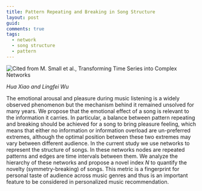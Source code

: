 ```yaml
---
title: Pattern Repeating and Breaking in Song Structure
layout: post
guid:
comments: true
tags:
  - network
  - song structure
  - pattern
---
```



![Cited from M. Small et al., Transforming Time Series into Complex Networks](http://ww2.sinaimg.cn/large/0069KTFugw1eva5kn3dtij30sa0gwgpr.jpg)

*Hua Xiao and Lingfei Wu*

The emotional arousal and pleasure during music listening is a widely observed phenomenon but the mechanism behind it remained unsolved for many years. We propose that the emotional effect of a song is relevant to the information it carries. In particular, a balance between pattern repeating and breaking should be achieved for a song to bring pleasure feeling, which means that either no information or information overload are un-preferred extremes, although the optimal position between these two extremes may vary between different audience. In the current study we use networks to represent the structure of songs. In these networks nodes are repeated patterns and edges are time intervals between them. We analyze the hierarchy of these networks and propose a novel index *N* to quantify the novelty (symmetry-breaking) of songs. This metric is a fingerprint for personal taste of audience across music genres and thus is an important feature to be considered in personalized music recommendation.
